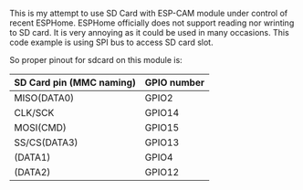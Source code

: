 This is my attempt to use SD Card with ESP-CAM module under control of recent ESPHome.
ESPHome officially does not support reading nor wrinting to SD card. It is very annoying as it could be used in many occasions.
This code example is using SPI bus to access SD card slot.

So proper pinout for sdcard on this module is:

|SD Card pin (MMC naming)| GPIO number|
|--|--|
|MISO(DATA0)|GPIO2|
|CLK/SCK|GPIO14|
|MOSI(CMD)|GPIO15|
|SS/CS(DATA3)|GPIO13|
|(DATA1)|GPIO4|
|(DATA2)|GPIO12|
